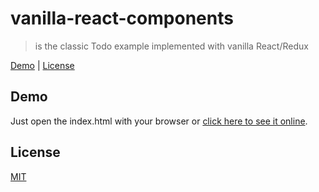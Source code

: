 # vanilla-react-components

> is the classic Todo example implemented with vanilla React/Redux

[Demo](#demo) |
[License](#license)

## Demo

Just open the index.html with your browser or [click here to see it online](http://g14n.info/vanilla-react-components).

## License

[MIT](http://g14n.info/mit-license/)

